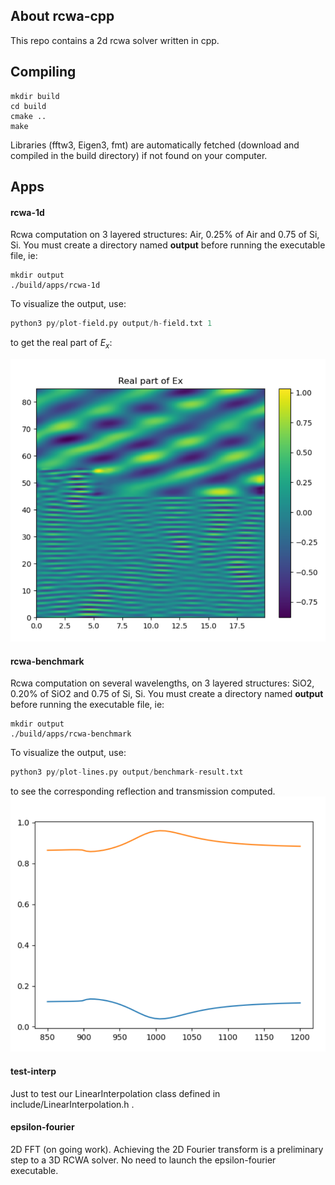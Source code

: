 

## About rcwa-cpp
This repo contains a 2d rcwa solver written in cpp.


## Compiling
```console
mkdir build
cd build
cmake ..
make
```

Libraries (fftw3, Eigen3, fmt) are automatically fetched (download and compiled in the build directory) if not found on your computer.

## Apps

#### rcwa-1d

Rcwa computation on 3 layered structures: Air, 0.25% of Air and 0.75 of Si, Si. 
You must create a directory named __output__ before running the executable file, ie:
```console
mkdir output
./build/apps/rcwa-1d
```

To visualize the output, use:
```python
python3 py/plot-field.py output/h-field.txt 1
```
to get the real part of $E_x$: 

![real Ex](readme-src/real-Ex.png)



#### rcwa-benchmark

Rcwa computation on several wavelengths, on 3 layered structures: SiO2, 0.20% of SiO2 and 0.75 of Si, Si. 
You must create a directory named __output__ before running the executable file, ie:
```console
mkdir output
./build/apps/rcwa-benchmark
```
To visualize the output, use:
```python
python3 py/plot-lines.py output/benchmark-result.txt
```
to see the corresponding reflection and transmission computed.
![R and T](readme-src/R-and-T-benchmark.png)


#### test-interp

Just to test our LinearInterpolation class defined in include/LinearInterpolation.h .


#### epsilon-fourier

2D FFT (on going work). Achieving the 2D Fourier transform is a preliminary step to a 3D RCWA solver.
No need to launch the epsilon-fourier executable.


